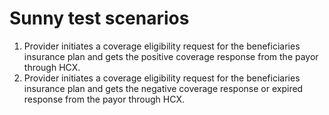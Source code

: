 # Sunny test scenarios

1. Provider initiates a coverage eligibility request for the beneficiaries insurance plan and gets the positive coverage response from the payor through HCX.
2. Provider initiates a coverage eligibility request for the beneficiaries insurance plan and gets the negative coverage response or expired response from the payor through HCX.
